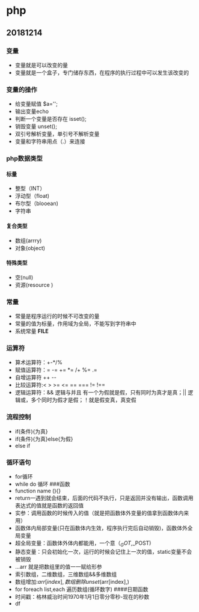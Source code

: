# php
## 20181214
### 变量
- 变量就是可以改变的量
- 变量就是一个盒子，专门储存东西，在程序的执行过程中可以发生该改变的
### 变量的操作
- 给变量赋值 $a='';
- 输出变量echo
- 判断一个变量是否存在 isset();
- 销毁变量 unset();
- 双引号解析变量，单引号不解析变量
- 变量和字符串用点（.）来连接
### php数据类型
#### 标量
- 整型（INT）
- 浮动型（float)
- 布尔型（blooean)
- 字符串
#### 复合类型
- 数组(arrry)
- 对象(object)
#### 特殊类型
- 空(null)
- 资源(resource
)
### 常量
- 常量是程序运行的时候不可改变的量
- 常量的值为标量，作用域为全局，不能写到字符串中
- 系统常量 __FILE__
### 运算符
- 算术运算符：+-*/%
- 赋值运算符：= -= += *= /+ %= .=
- 自增运算符 ++ --
- 比较运算符:< > >= <= == === != !==
- 逻辑运算符：&& 逻辑与并且 有一个为假就是假，只有同时为真才是真；|| 逻辑或，多个同时为假才是假；！就是假变真，真变假
### 流程控制
- if(条件){为真}
- if(条件){为真}else{为假}
- else if
### 循环语句
- for循环
- while do 循环
###函数
- function name (){}
- return一遇到就会结束，后面的代码不执行，只是返回并没有输出，函数调用表达式的值就是函数的返回值
- 实参：调用函数的时候传入的值（就是把函数体外变量的值拿到函数体内来用）
- 函数体内局部变量(只在函数体内生效，程序执行完后自动销毁)，函数体外全局变量
- 超全局变量：函数体外体内都能用，一个意（$_GOT,$_POST)
- 静态变量：只会初始化一次，运行的时候会记住上一次的值，static变量不会被销毁
- ...arr 就是把数组里的值一一赋给形参
- 索引数组，二维数组，三维数组&&多维数组
- 数组增加:$arr[index],数组删除unset($arr[index],)
- for foreach list,each 遍历数组(循环数字)
####日期函数
- 时间戳：格林威治时间1970年1月1日零分零秒-现在的秒数
- df
